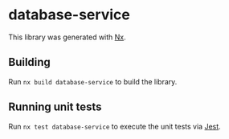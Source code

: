 # database-service

This library was generated with [Nx](https://nx.dev).

## Building

Run `nx build database-service` to build the library.

## Running unit tests

Run `nx test database-service` to execute the unit tests via [Jest](https://jestjs.io).
